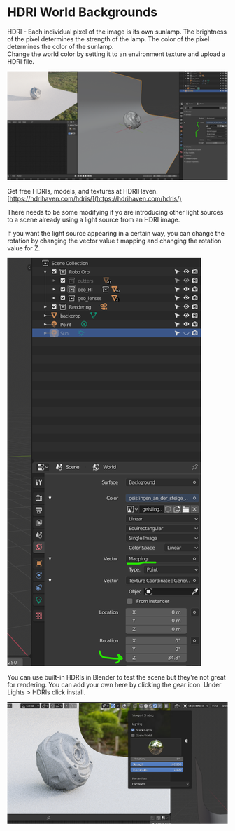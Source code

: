 # HDRI World Backgrounds

HDRI - Each individual pixel of the image is its own sunlamp. The brightness of the pixel determines the strength of the lamp. The color of the pixel determines the color of the sunlamp.\
Change the world color by setting it to an environment texture and upload a HDRI file.

![](<../../../.gitbook/assets/image (141) (1) (1) (1).png>)

Get free HDRIs, models, and textures at HDRIHaven.\
[https://hdrihaven.com/hdris/](https://hdrihaven.com/hdris/)

There needs to be some modifying if yo are introducing other light sources to a scene already using a light source from an HDRI image.

If you want the light source appearing in a certain way, you can change the rotation by changing the vector value t mapping and changing the rotation value for Z.

![](<../../../.gitbook/assets/image (138) (1).png>)

You can use built-in HDRIs in Blender to test the scene but they're not great for rendering. You can add your own here by clicking the gear icon. Under Lights > HDRIs click install.

![](<../../../.gitbook/assets/image (143) (1) (1).png>)
